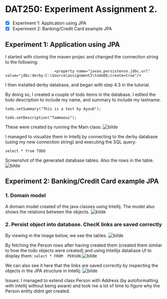 # DAT250: Experiment Assignment 2.

- [X]  Experiment 1: Application using JPA
- [X]  Experiment 2: Banking/Credit Card example JPA

## Experiment 1: Application using JPA
I started with cloning the maven projec and changed the connection string to the following:

`                      
<property name="javax.persistence.jdbc.url" value="jdbc:derby:C:\Source\assignment2\todoDb;create=true"/>
`

I then installed derby database, and began with step 4.3 in the tutorial.

By doing so, I created a couple of todo items in the database. I edited the todo description to include my name, and summary to include my lastname. 

`todo.setSummary("This is a test by Ayoub");`


`todo.setDescription("Tammaoui");`

These were created by running the Main class:
![bilde](https://user-images.githubusercontent.com/44643583/132558975-6de346c8-18d5-428b-b7c1-a85f6cab5bfb.png)

I managed to visualize them in Intellij by connecting to the derby database (using my new connection string) and executing the SQL query:

`select * from TODO`

Screenshot of the generated database tables. Also the rows in the table.
![bilde](https://user-images.githubusercontent.com/44643583/132559187-2548a0ed-d82a-48ac-ac85-67b591653ae9.png)

## Experiment 2: Banking/Credit Card example JPA

### 1. Domain model
A domain model created of the java classes using Intellij. The model also shows the relations between the objects.
![bilde](https://user-images.githubusercontent.com/44643583/132565897-fc738aba-9801-4cc6-9d73-f094b98b5939.png)

### 2. Persist object into database. ChecK links are saved correctly
By viewing in the image below, we see the tables. 
![bilde](https://user-images.githubusercontent.com/44643583/132736141-f1a5b445-713f-4a5c-84a9-935f9e44bcb0.png)


By fetching the Person rows after having created them (created them similar to how the todo objects were created) and using Intellijs database UI to display them:
`select * FROM  PERSON`
![bilde](https://user-images.githubusercontent.com/44643583/132736360-db1f6c49-7cef-4f98-b044-9220e8b397ca.png)

We can also see it here that the links are saved correctly by inspecting the objects in the JPA structure in Intellij:
![bilde](https://user-images.githubusercontent.com/44643583/132736652-1ec19157-cfd8-43d5-9ddc-c9ed88795bc2.png)

Issues:
I managed to extend class Person with Address (by autoformatting with Intellij without being aware) and took me a lot of time to figure why the Person entity didnt
get created.
